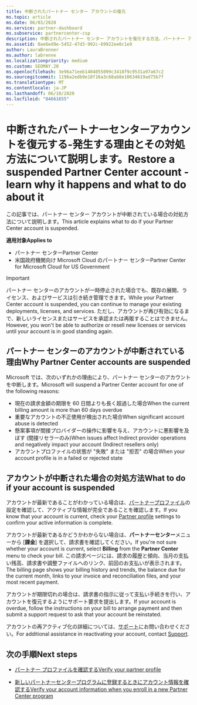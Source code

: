 ```yaml
---
title: 中断されたパートナー センター アカウントの復元
ms.topic: article
ms.date: 06/03/2020
ms.service: partner-dashboard
ms.subservice: partnercenter-csp
description: 中断されたパートナー センター アカウントを復元する方法、パートナー アカウントが中断される理由、および中断されたアカウントを使用する方法について説明します。
ms.assetid: 0ae6ed9e-5452-47d3-992c-69922ee0c1e9
author: LauraBrenner
ms.author: labrenne
ms.localizationpriority: medium
ms.custom: SEOMAY.20
ms.openlocfilehash: 3e96a71eeb1404055099c3418f9c9531a97a67c2
ms.sourcegitcommit: 1196a2edb9e18f16a3c68ab8e10634619ad75b7f
ms.translationtype: MT
ms.contentlocale: ja-JP
ms.lasthandoff: 06/10/2020
ms.locfileid: "84661655"
---
```

# <a name="restore-a-suspended-partner-center-account---learn-why-it-happens-and-what-to-do-about-it"></a><span data-ttu-id="877f9-103">中断されたパートナーセンターアカウントを復元する-発生する理由とその対処方法について説明します。</span><span class="sxs-lookup"><span data-stu-id="877f9-103">Restore a suspended Partner Center account - learn why it happens and what to do about it</span></span>

<span data-ttu-id="877f9-104">この記事では、パートナー センター アカウントが中断されている場合の対処方法について説明します。</span><span class="sxs-lookup"><span data-stu-id="877f9-104">This article explains what to do if your Partner Center account is suspended.</span></span>

<span data-ttu-id="877f9-105">**適用対象**</span><span class="sxs-lookup"><span data-stu-id="877f9-105">**Applies to**</span></span>

-  <span data-ttu-id="877f9-106">パートナー センター</span><span class="sxs-lookup"><span data-stu-id="877f9-106">Partner Center</span></span>
-  <span data-ttu-id="877f9-107">米国政府機関向け Microsoft Cloud のパートナー センター</span><span class="sxs-lookup"><span data-stu-id="877f9-107">Partner Center for Microsoft Cloud for US Government</span></span>


> [!IMPORTANT]  
> <span data-ttu-id="877f9-108">パートナー センターのアカウントが一時停止された場合でも、既存の展開、ライセンス、およびサービスは引き続き管理できます。</span><span class="sxs-lookup"><span data-stu-id="877f9-108">While your Partner Center account is suspended, you can continue to manage your existing deployments, licenses, and services.</span></span> <span data-ttu-id="877f9-109">ただし、アカウントが再び有効になるまで、新しいライセンスまたはサービスを承認または再販することはできません。</span><span class="sxs-lookup"><span data-stu-id="877f9-109">However, you won't be able to authorize or resell new licenses or services until your account is in good standing again.</span></span>

## <a name="why-partner-center-accounts-are-suspended"></a><span data-ttu-id="877f9-110">パートナー センターのアカウントが中断されている理由</span><span class="sxs-lookup"><span data-stu-id="877f9-110">Why Partner Center accounts are suspended</span></span>

<span data-ttu-id="877f9-111">Microsoft では、次のいずれかの理由により、パートナー センターのアカウントを中断します。</span><span class="sxs-lookup"><span data-stu-id="877f9-111">Microsoft will suspend a Partner Center account for one of the following reasons:</span></span>

- <span data-ttu-id="877f9-112">現在の請求金額の期限を 60 日間よりも長く超過した場合</span><span class="sxs-lookup"><span data-stu-id="877f9-112">When the current billing amount is more than 60 days overdue</span></span> 
- <span data-ttu-id="877f9-113">重要なアカウントの不正使用が検出された場合</span><span class="sxs-lookup"><span data-stu-id="877f9-113">When significant account abuse is detected</span></span>
- <span data-ttu-id="877f9-114">懸案事項が間接プロバイダーの操作に影響を与え、アカウントに悪影響を及ぼす (間接リセラーのみ)</span><span class="sxs-lookup"><span data-stu-id="877f9-114">When issues affect Indirect provider operations and negatively impact your account (Indirect resellers only)</span></span>
- <span data-ttu-id="877f9-115">アカウントプロファイルの状態が "失敗" または "拒否" の場合</span><span class="sxs-lookup"><span data-stu-id="877f9-115">When your account profile is in a failed or rejected state</span></span>

## <a name="what-to-do-if-your-account-is-suspended"></a><span data-ttu-id="877f9-116">アカウントが中断された場合の対処方法</span><span class="sxs-lookup"><span data-stu-id="877f9-116">What to do if your account is suspended</span></span>

<span data-ttu-id="877f9-117">アカウントが最新であることがわかっている場合は、[パートナープロファイル](https://partner.microsoft.com/pcv/accountsettings/partnerprofile)の設定を確認して、アクティブな情報が完全であることを確認します。</span><span class="sxs-lookup"><span data-stu-id="877f9-117">If you know that your account is current, check your [Partner profile](https://partner.microsoft.com/pcv/accountsettings/partnerprofile) settings to confirm your active information is complete.</span></span> 

<span data-ttu-id="877f9-118">アカウントが最新であるかどうかわからない場合は、**パートナーセンター**メニューから [**課金**] を選択して、請求書を確認してください。</span><span class="sxs-lookup"><span data-stu-id="877f9-118">If you're not sure whether your account is current, select **Billing** from the **Partner Center** menu to check your bill.</span></span> <span data-ttu-id="877f9-119">この請求ページには、請求の履歴と傾向、当月の支払い残高、請求書や調整ファイルへのリンク、前回のお支払いが表示されます。</span><span class="sxs-lookup"><span data-stu-id="877f9-119">The billing page shows your billing history and trends, the balance due for the current month, links to your invoice and reconciliation files, and your most recent payment.</span></span>

<span data-ttu-id="877f9-120">アカウントが期限切れの場合は、請求書の指示に従って支払い手続きを行い、アカウントを復元するようにサポート要求を提出します。</span><span class="sxs-lookup"><span data-stu-id="877f9-120">If your account is overdue, follow the instructions on your bill to arrange payment and then submit a support request to ask that your account be reinstated.</span></span> 

<span data-ttu-id="877f9-121">アカウントの再アクティブ化の詳細については、[サポート](https://partner.microsoft.com/dashboard/support/csp/servicerequests/create)にお問い合わせください。</span><span class="sxs-lookup"><span data-stu-id="877f9-121">For additional assistance in reactivating your account, contact [Support](https://partner.microsoft.com/dashboard/support/csp/servicerequests/create).</span></span>

## <a name="next-steps"></a><span data-ttu-id="877f9-122">次の手順</span><span class="sxs-lookup"><span data-stu-id="877f9-122">Next steps</span></span>

- [<span data-ttu-id="877f9-123">パートナー プロファイルを確認する</span><span class="sxs-lookup"><span data-stu-id="877f9-123">Verify your partner profile</span></span>](update-your-partner-profile.md)

- [<span data-ttu-id="877f9-124">新しいパートナーセンタープログラムに登録するときにアカウント情報を確認する</span><span class="sxs-lookup"><span data-stu-id="877f9-124">Verify your account information when you enroll in a new Partner Center program</span></span>](verification-responses.md)
